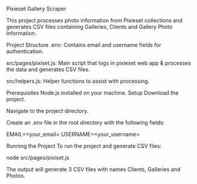 Pixieset Gallery Scraper

This project processes photo information from Pixieset collections and generates CSV files containing Galleries, Clients and Gallery Photo Information.

Project Structure
.env: Contains email and username fields for authentication.

src/pages/pixiset.js: Main script that logs in pixieset web app & processes the data and generates CSV files.

src/helpers.js: Helper functions to assist with processing.

Prerequisites
Node.js installed on your machine.
Setup
Download the project.

Navigate to the project directory.

Create an .env file in the root directory with the following fields:

EMAIL=<your_email>
USERNAME=<your_username>

Running the Project
To run the project and generate CSV files:

node src/pages/pixiset.js

The output will generate 3 CSV files with names Clients, Galleries and Photos.